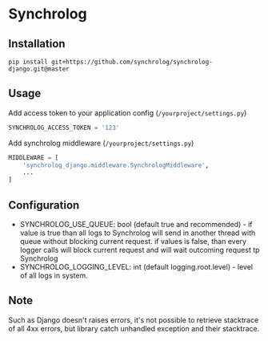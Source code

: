 # Synchrolog

## Installation
`pip install git+https://github.com/synchrolog/synchrolog-django.git@master`

## Usage

Add access token to your application config (`/yourproject/settings.py`)

```python
SYNCHROLOG_ACCESS_TOKEN = '123'
```

Add synchrolog middleware (`/yourproject/settings.py`)
```python
MIDDLEWARE = [
    'synchrolog_django.middleware.SynchrologMiddleware',
    ...
]
```

## Configuration
 * SYNCHROLOG_USE_QUEUE: bool (default true and recommended) - if value is true than all logs to Synchrolog 
 will send in another thread with queue without blocking current request.
 if values is false, than every logger calls will block current request and will wait outcoming 
 request tp Synchrolog
 * SYNCHROLOG_LOGGING_LEVEL: int (default logging.root.level) - level of all logs in system.

## Note
Such as Django doesn't raises errors, it's not possible to retrieve stacktrace of all 4xx errors, 
but library catch unhandled exception and their stacktrace. 